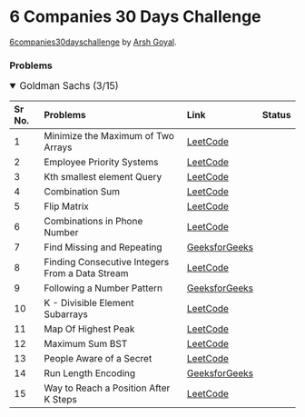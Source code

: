 # 6 Companies 30 Days Challenge
[6companies30dayschallenge](https://www.proelevate.in/dsa-practice/6-companies-30-days) by [Arsh Goyal](https://www.linkedin.com/in/arshgoyal/).

### Problems

<details open>
<summary style="font-size: 1.2em">Goldman Sachs (3/15)</summary>

| Sr No. | Problems                                 | Link                                                        | Status |
| :----- | :--------------------------------------- | :---------------------------------------------------------- | :----- |
| 1      | Minimize the Maximum of Two Arrays       | [LeetCode](https://leetcode.com/problems/minimize-the-maximum-of-two-arrays/)           |       |
| 2      | Employee Priority Systems               | [LeetCode](https://leetcode.com/problems/high-access-employees/)                         |     |
| 3      | Kth smallest element Query               | [LeetCode](https://leetcode.com/problems/query-kth-smallest-trimmed-number/)              |     |
| 4      | Combination Sum                          | [LeetCode](https://leetcode.com/problems/combination-sum-iii/)                            |       |
| 5      | Flip Matrix                              | [LeetCode](https://leetcode.com/problems/random-flip-matrix/)                              |       |
| 6      | Combinations in Phone Number             | [LeetCode](https://leetcode.com/problems/letter-combinations-of-a-phone-number/)          |     |
| 7      | Find Missing and Repeating               | [GeeksforGeeks](https://www.geeksforgeeks.org/problems/find-missing-and-repeating2512/1) |       |
| 8      | Finding Consecutive Integers From a Data Stream | [LeetCode](https://leetcode.com/problems/find-consecutive-integers-from-a-data-stream/) |       |
| 9      | Following a Number Pattern               | [GeeksforGeeks](https://www.geeksforgeeks.org/problems/number-following-a-pattern3126/1)  |       |
| 10     | K - Divisible Element Subarrays          | [LeetCode](https://leetcode.com/problems/k-divisible-elements-subarrays/description/)    |       |
| 11     | Map Of Highest Peak                      | [LeetCode](https://leetcode.com/problems/map-of-highest-peak/)                           |       |
| 12     | Maximum Sum BST                          | [LeetCode](https://leetcode.com/problems/maximum-sum-bst-in-binary-tree/)                |       |
| 13     | People Aware of a Secret                 | [LeetCode](https://leetcode.com/problems/number-of-people-aware-of-a-secret/)            |       |
| 14     | Run Length Encoding                      | [GeeksforGeeks](https://www.geeksforgeeks.org/problems/run-length-encoding/1)            |       |
| 15     | Way to Reach a Position After K Steps     | [LeetCode](https://leetcode.com/problems/number-of-ways-to-reach-a-position-after-exactly-k-steps/) |       |

</details>

